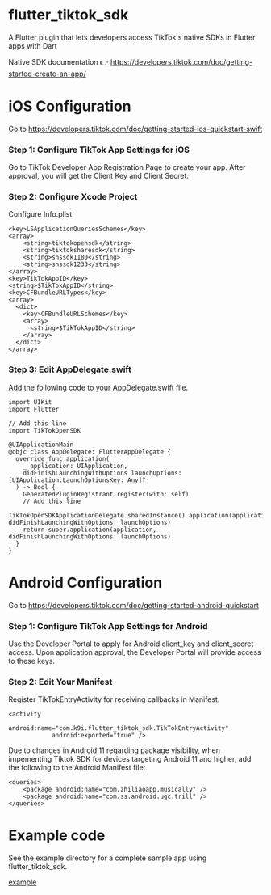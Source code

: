 # flutter_tiktok_sdk

A Flutter plugin that lets developers access TikTok's native SDKs in Flutter apps with Dart

Native SDK documentation 👉 https://developers.tiktok.com/doc/getting-started-create-an-app/

# iOS Configuration
Go to https://developers.tiktok.com/doc/getting-started-ios-quickstart-swift
### Step 1: Configure TikTok App Settings for iOS
Go to TikTok Developer App Registration Page to create your app. After approval, you will get the Client Key and Client Secret.

### Step 2: Configure Xcode Project
Configure Info.plist
```
<key>LSApplicationQueriesSchemes</key>
<array>
    <string>tiktokopensdk</string>
    <string>tiktoksharesdk</string>
    <string>snssdk1180</string>
    <string>snssdk1233</string>
</array>
<key>TikTokAppID</key>
<string>$TikTokAppID</string>
<key>CFBundleURLTypes</key>
<array>
  <dict>
    <key>CFBundleURLSchemes</key>
    <array>
      <string>$TikTokAppID</string>
    </array>
  </dict>
</array>
```
### Step 3: Edit AppDelegate.swift
Add the following code to your AppDelegate.swift file.
```
import UIKit
import Flutter

// Add this line
import TikTokOpenSDK

@UIApplicationMain
@objc class AppDelegate: FlutterAppDelegate {
  override func application(
    _ application: UIApplication,
    didFinishLaunchingWithOptions launchOptions: [UIApplication.LaunchOptionsKey: Any]?
  ) -> Bool {
    GeneratedPluginRegistrant.register(with: self)
    // Add this line
    TikTokOpenSDKApplicationDelegate.sharedInstance().application(application, didFinishLaunchingWithOptions: launchOptions)
    return super.application(application, didFinishLaunchingWithOptions: launchOptions)
  }
}

```

# Android Configuration
Go to https://developers.tiktok.com/doc/getting-started-android-quickstart
### Step 1: Configure TikTok App Settings for Android
Use the Developer Portal to apply for Android client_key and client_secret access. Upon application approval, the Developer Portal will provide access to these keys.

### Step 2: Edit Your Manifest
Register TikTokEntryActivity for receiving callbacks in Manifest.
```
<activity
            android:name="com.k9i.flutter_tiktok_sdk.TikTokEntryActivity"
            android:exported="true" />
```
Due to changes in Android 11 regarding package visibility, when impementing Tiktok SDK for devices targeting Android 11 and higher, add the following to the Android Manifest file:
```
<queries>
    <package android:name="com.zhiliaoapp.musically" />
    <package android:name="com.ss.android.ugc.trill" />
</queries>
```
# Example code
See the example directory for a complete sample app using flutter_tiktok_sdk.

[example](https://github.com/K9i-0/flutter_tiktok_sdk/tree/main/example)

